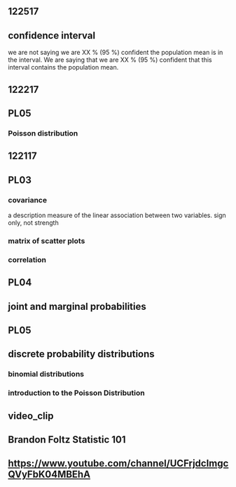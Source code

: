 ## 122517
## confidence interval
we are not saying we are XX % (95 %) confident the population mean is in the interval. We are saying that we are XX % (95 %) confident that this interval contains the population mean. 

## 122217
## PL05
### Poisson distribution


## 122117

## PL03
### covariance
a description measure of the linear association between two variables.
sign only, not strength

### matrix of scatter plots

### correlation

## PL04
## joint and marginal probabilities

## PL05
## discrete probability distributions
### binomial distributions
### introduction to the Poisson Distribution


## video_clip
## Brandon Foltz Statistic 101
## https://www.youtube.com/channel/UCFrjdcImgcQVyFbK04MBEhA
